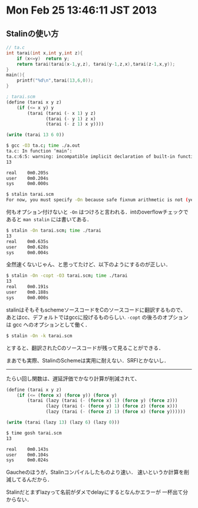 # Mon Feb 25 13:46:11 JST 2013

## Stalinの使い方

```c
// ta.c
int tarai(int x,int y,int z){
    if (x<=y)  return y;
    return tarai(tarai(x-1,y,z), tarai(y-1,z,x),tarai(z-1,x,y));
}
main(){
    printf("%d\n",tarai(13,6,0));
}
```

```scheme
; tarai.scm
(define (tarai x y z)
    (if (<= x y) y
        (tarai (tarai (- x 1) y z)
               (tarai (- y 1) z x)
               (tarai (- z 1) x y))))

(write (tarai 13 6 0))
```

```bash
$ gcc -O3 ta.c; time ./a.out
ta.c: In function ‘main’:
ta.c:6:5: warning: incompatible implicit declaration of built-in function ‘printf’ [enabled by default]
13

real    0m0.205s
user    0m0.204s
sys     0m0.000s

$ stalin tarai.scm
For now, you must specify -On because safe fixnum arithmetic is not (yet) implemented
```

何もオプション付けないと `-On` はつけろと言われる．intのoverflowチェックで
あると `man stalin` には書いてある．

```bash
$ stalin -On tarai.scm; time ./tarai
13
real    0m0.635s
user    0m0.628s
sys     0m0.004s
```

全然速くないじゃん、と思ってたけど、以下のようにするのが正しい．

```bash
$ stalin -On -copt -O3 tarai.scm; time ./tarai
13
real    0m0.191s
user    0m0.188s
sys     0m0.000s
```

stalinはそもそもschemeソースコードをCのソースコードに翻訳するもので、
あとはcc、デフォルトではgccに投げるものらしい.
`-copt` の後ろのオプションは gcc へのオプションとして働く．

```bash
$ stalin -On -k tarai.scm
```

とすると、翻訳されたCのソースコードが残って見ることができる．

まあでも実際、StalinのSchemeは実用に耐えない．SRFIとかないし．

---

たらい回し関数は、遅延評価でかなり計算が削減されて、

```scheme
(define (tarai x y z)
    (if (<= (force x) (force y)) (force y)
        (tarai (lazy (tarai (- (force x) 1) (force y) (force z)))
               (lazy (tarai (- (force y) 1) (force z) (force x)))
               (lazy (tarai (- (force z) 1) (force x) (force y))))))

(write (tarai (lazy 13) (lazy 6) (lazy 0)))
```

```bash
$ time gosh tarai.scm
13

real    0m0.143s
user    0m0.104s
sys     0m0.024s
```

Gaucheのほうが，Stalinコンパイルしたものより速い．
速いというか計算を削減してるんだから．

Stalinだとまずlazyって名前がダメでdelayにするとなんかエラーが
一杯出て分からない．
